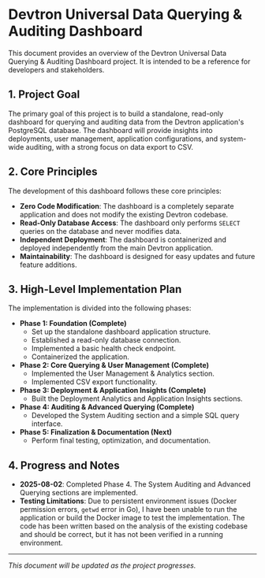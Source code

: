 # Devtron Universal Data Querying & Auditing Dashboard

This document provides an overview of the Devtron Universal Data Querying & Auditing Dashboard project. It is intended to be a reference for developers and stakeholders.

## 1. Project Goal

The primary goal of this project is to build a standalone, read-only dashboard for querying and auditing data from the Devtron application's PostgreSQL database. The dashboard will provide insights into deployments, user management, application configurations, and system-wide auditing, with a strong focus on data export to CSV.

## 2. Core Principles

The development of this dashboard follows these core principles:

*   **Zero Code Modification**: The dashboard is a completely separate application and does not modify the existing Devtron codebase.
*   **Read-Only Database Access**: The dashboard only performs `SELECT` queries on the database and never modifies data.
*   **Independent Deployment**: The dashboard is containerized and deployed independently from the main Devtron application.
*   **Maintainability**: The dashboard is designed for easy updates and future feature additions.

## 3. High-Level Implementation Plan

The implementation is divided into the following phases:

*   **Phase 1: Foundation (Complete)**
    *   Set up the standalone dashboard application structure.
    *   Established a read-only database connection.
    *   Implemented a basic health check endpoint.
    *   Containerized the application.
*   **Phase 2: Core Querying & User Management (Complete)**
    *   Implemented the User Management & Analytics section.
    *   Implemented CSV export functionality.
*   **Phase 3: Deployment & Application Insights (Complete)**
    *   Built the Deployment Analytics and Application Insights sections.
*   **Phase 4: Auditing & Advanced Querying (Complete)**
    *   Developed the System Auditing section and a simple SQL query interface.
*   **Phase 5: Finalization & Documentation (Next)**
    *   Perform final testing, optimization, and documentation.

## 4. Progress and Notes

*   **2025-08-02**: Completed Phase 4. The System Auditing and Advanced Querying sections are implemented.
*   **Testing Limitations**: Due to persistent environment issues (Docker permission errors, `getwd` error in Go), I have been unable to run the application or build the Docker image to test the implementation. The code has been written based on the analysis of the existing codebase and should be correct, but it has not been verified in a running environment.

---
*This document will be updated as the project progresses.*

